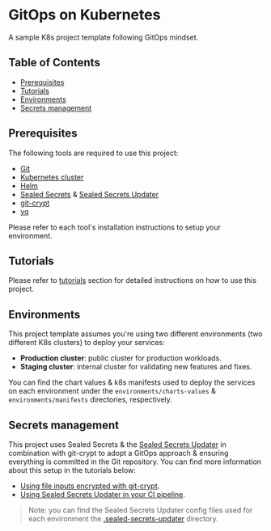 # GitOps on Kubernetes

A sample K8s project template following GitOps mindset.

## Table of Contents

<!-- START doctoc generated TOC please keep comment here to allow auto update -->
<!-- DON'T EDIT THIS SECTION, INSTEAD RE-RUN doctoc TO UPDATE -->

- [Prerequisites](#prerequisites)
- [Tutorials](#tutorials)
- [Environments](#environments)
- [Secrets management](#secrets-management)

<!-- END doctoc generated TOC please keep comment here to allow auto update -->

## Prerequisites

The following tools are required to use this project:

- [Git](https://git-scm.com)
- [Kubernetes cluster](https://kubernetes.io/docs/setup)
- [Helm](https://helm.sh)
- [Sealed Secrets](https://github.com/bitnami-labs/sealed-secrets) & [Sealed Secrets Updater](https://github.com/juan131/sealed-secrets-updater)
- [git-crypt](https://github.com/AGWA/git-crypt)
- [yq](https://github.com/mikefarah/yq)

Please refer to each tool's installation instructions to setup your environment.

## Tutorials

Please refer to [tutorials](docs/tutorials/index.md) section for detailed instructions on how to use this project.

## Environments

This project template assumes you're using two different environments (two different K8s clusters) to deploy your services:

- **Production cluster**: public cluster for production workloads.
- **Staging cluster**: internal cluster for validating new features and fixes.

You can find the chart values & k8s manifests used to deploy the services on each environment under the `environments/charts-values` & `environments/manifests` directories, respectively.

## Secrets management

This project uses Sealed Secrets & the [Sealed Secrets Updater](https://github.com/juan131/sealed-secrets-updater) in combination with git-crypt to adopt a GitOps approach & ensuring everything is committed in the Git repository. You can find more information about this setup in the tutorials below:

- [Using file inputs encrypted with git-crypt](https://github.com/juan131/sealed-secrets-updater/blob/main/docs/tutorials/git-crypt.md).
- [Using Sealed Secrets Updater in your CI pipeline](https://github.com/juan131/sealed-secrets-updater/blob/main/docs/tutorials/ci.md).

> Note: you can find the Sealed Secrets Updater config files used for each environment the [.sealed-secrets-updater](.sealed-secrets-updater) directory.
